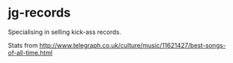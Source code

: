 # jg-records
Specialising in selling kick-ass records.

Stats from http://www.telegraph.co.uk/culture/music/11621427/best-songs-of-all-time.html
